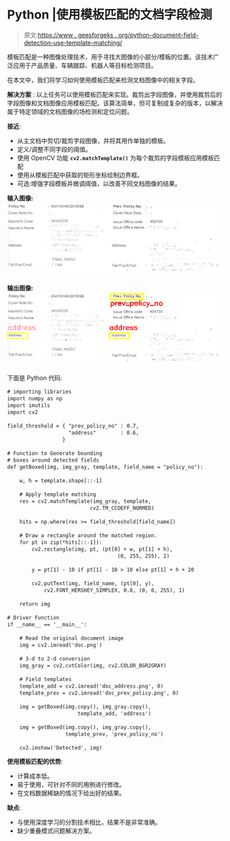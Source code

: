 # Python |使用模板匹配的文档字段检测

> 原文:[https://www . geesforgeks . org/python-document-field-detection-use-template-matching/](https://www.geeksforgeeks.org/python-document-field-detection-using-template-matching/)

模板匹配是一种图像处理技术，用于寻找大图像的小部分/模板的位置。该技术广泛应用于产品质量、车辆跟踪、机器人等目标检测项目。

在本文中，我们将学习如何使用模板匹配来检测文档图像中的相关字段。

**解决方案** :
以上任务可以使用模板匹配来实现。裁剪出字段图像，并使用裁剪后的字段图像和文档图像应用模板匹配。该算法简单，但可复制成复杂的版本，以解决属于特定领域的文档图像的场检测和定位问题。

**接近**:

*   从主文档中剪切/裁剪字段图像，并将其用作单独的模板。
*   定义/调整不同字段的阈值。
*   使用 OpenCV 功能 **`cv2.matchTemplate()`** 为每个裁剪的字段模板应用模板匹配
*   使用从模板匹配中获取的矩形坐标绘制边界框。
*   可选:增强字段模板并微调阈值，以改善不同文档图像的结果。

**输入图像:**
![Original Image](img/bdeae22eb2be7e95d2613234e324027a.png)

**输出图像:**
![Detected Fields](img/6d3ec0743423dcbae4e94a31ee8ff312.png)

下面是 Python 代码:

```
# importing libraries
import numpy as np
import imutils
import cv2

field_threshold = { "prev_policy_no" : 0.7,
                    "address"        : 0.6,
                  }

# Function to Generate bounding
# boxes around detected fields
def getBoxed(img, img_gray, template, field_name = "policy_no"):

    w, h = template.shape[::-1] 

    # Apply template matching
    res = cv2.matchTemplate(img_gray, template,
                           cv2.TM_CCOEFF_NORMED)

    hits = np.where(res >= field_threshold[field_name])

    # Draw a rectangle around the matched region. 
    for pt in zip(*hits[::-1]): 
        cv2.rectangle(img, pt, (pt[0] + w, pt[1] + h),
                                    (0, 255, 255), 2)

        y = pt[1] - 10 if pt[1] - 10 > 10 else pt[1] + h + 20

        cv2.putText(img, field_name, (pt[0], y),
            cv2.FONT_HERSHEY_SIMPLEX, 0.8, (0, 0, 255), 1)

    return img

# Driver Function
if __name__ == '__main__':

    # Read the original document image
    img = cv2.imread('doc.png')

    # 3-d to 2-d conversion
    img_gray = cv2.cvtColor(img, cv2.COLOR_BGR2GRAY)

    # Field templates
    template_add = cv2.imread('doc_address.png', 0)
    template_prev = cv2.imread('doc_prev_policy.png', 0)

    img = getBoxed(img.copy(), img_gray.copy(),
                       template_add, 'address')

    img = getBoxed(img.copy(), img_gray.copy(),
                   template_prev, 'prev_policy_no')

    cv2.imshow('Detected', img)
```

**使用模板匹配的优势**:

*   计算成本低。
*   易于使用，可针对不同的用例进行修改。
*   在文档数据稀缺的情况下给出好的结果。

**缺点**:

*   与使用深度学习的分割技术相比，结果不是非常准确。
*   缺少重叠模式问题解决方案。